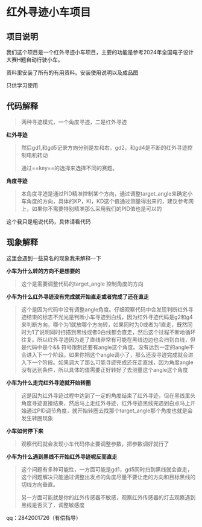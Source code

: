 # 红外寻迹小车项目

## 项目说明

我们这个项目是一个红外寻迹小车项目，主要的功能是参考2024年全国电子设计大赛H题自动行驶小车。

资料里安装了所有的有用资料。安装使用说明以及成品图

只供学习使用

## 代码解释

>  两种寻迹模式，一个角度寻迹，二是红外寻迹

**红外寻迹**

> 然后gd1,和gd5记录方向分别是左和右。gd2，和gd4是不断的红外寻迹控制电机转动
>
> 通过==key==的选择来选择不同的赛题。

**角度寻迹**

> 本角度寻迹是通过PID精准控制某个方向，通过调整target_angle来确定小车角度的方向，具体的KP，KI，KD这个值通过测量得出来的，建议参考网上，如果你不需要特别精准那么采用我们的PID值也是可以的

这个我只是粗说代码，具体请看代码

## 现象解释

这里会遇到一些莫名的现象我来解释一下

**小车为什么转的方向不是想要的**

> 这个是需要调整代码的target_angle 控制角度的方向

**小车为什么红外寻迹没有完成就开始直走或者完成了还在直走**

> 这个是因为代码中没有调整angle角度。仔细观察代码中会发现判断红外寻迹结束的标志不光光是判断小车寻迹到白线，因为红外寻迹代码是g2和g4来判断方向，哪个为1就放哪个方向转，如果同时为0或者为1直走，既然同时为1了说明同时扫描到黑线或者0白线都会直走，然后这个过程不断地循环往复。所以红外寻迹因为走了直线非常有可能在黑线边边也会扫到白线，但是代码中是个&& 符号限制还要有angle这个角度。没有达到一定的angle不会进入下一个阶段。如果你把这个angle调小了，那么还没寻迹完成就会进入下一个阶段。如果调大了那么可能寻迹完成还在走直线，因为角度angle没有达到条件，所以具体的值需要正好转好了去测量这个angle这个角度

**小车为什么走完红外寻迹就开始转圈**

> 这是因为红外寻迹过程中达到了一定的角度结束了红外寻迹，但在黑线里头角度寻迹直接结束，然后马上走红外寻迹，红外寻迹黑线完遇到白点马上开始通过PID调节角度，就开始转圈去找那个target_angle那个角度也就是会发生转圈现象

**小车如何停下来**

> 观察代码就会发现小车代码停止要调整参数，把参数调好就行了

**小车为什么遇到黑线不开始红外寻迹呢反而直走**

> 这个问题有多种可能性，一方面可能是gd1，gd5同时扫到黑线就会直走，这个问题解决只能通过调整出发点的角度尽量不要让走的方向和目标黑线的切线方向垂直。
>
> 另一方面可能就是你的红外传感器不敏感，观察红外传感器的灯去观察遇到黑线是否灭了，调整敏感度

qq：2842001726（有偿指导）